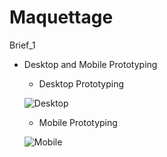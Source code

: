 # Maquettage
Brief_1
- Desktop and Mobile Prototyping
    - Desktop Prototyping
  
  ![Desktop](./Desktop.gif)
  
    - Mobile Prototyping
    
  ![Mobile](./Mobile.gif)
